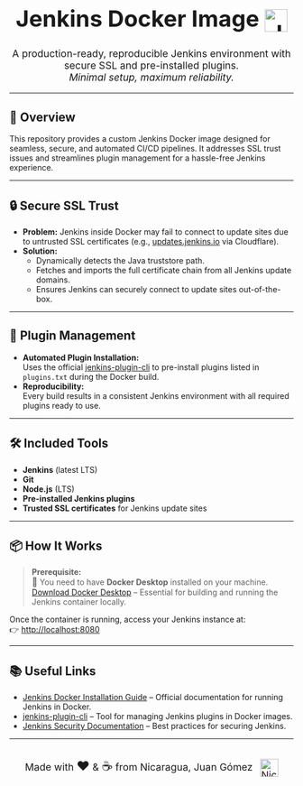 <!-- Modern Jenkins Docker Image README -->

<h1 align="center" style="font-size:2.5rem; font-weight:700;">
  Jenkins Docker Image <img src="https://www.jenkins.io/images/logos/jenkins/jenkins.png" alt="Jenkins Logo" width="40" style="vertical-align:middle;"/>
</h1>

<p align="center" style="font-size:1.1rem;">
  A production-ready, reproducible Jenkins environment with secure SSL and pre-installed plugins.<br>
  <em>Minimal setup, maximum reliability.</em>
</p>

---

## 🚀 Overview

This repository provides a custom Jenkins Docker image designed for seamless, secure, and automated CI/CD pipelines. It addresses SSL trust issues and streamlines plugin management for a hassle-free Jenkins experience.

---

## 🔒 Secure SSL Trust

- **Problem:** Jenkins inside Docker may fail to connect to update sites due to untrusted SSL certificates (e.g., <a href="https://updates.jenkins.io" target="_blank">updates.jenkins.io</a> via Cloudflare).
- **Solution:**  
  - Dynamically detects the Java truststore path.
  - Fetches and imports the full certificate chain from all Jenkins update domains.
  - Ensures Jenkins can securely connect to update sites out-of-the-box.

---

## 🧩 Plugin Management

- **Automated Plugin Installation:**  
  Uses the official <a href="https://github.com/jenkinsci/plugin-installation-manager-tool" target="_blank">jenkins-plugin-cli</a> to pre-install plugins listed in `plugins.txt` during the Docker build.
- **Reproducibility:**  
  Every build results in a consistent Jenkins environment with all required plugins ready to use.

---

## 🛠️ Included Tools

- <strong>Jenkins</strong> (latest LTS)
- <strong>Git</strong>
- <strong>Node.js</strong> (LTS)
- <strong>Pre-installed Jenkins plugins</strong>
- <strong>Trusted SSL certificates</strong> for Jenkins update sites

---

## 📦 How It Works

> **Prerequisite:**  
> <span style="font-size:1.1em;">🐳</span> You need to have <strong>Docker Desktop</strong> installed on your machine.  
> <a href="https://www.docker.com/products/docker-desktop/" target="_blank">Download Docker Desktop</a> – Essential for building and running the Jenkins container locally.

Once the container is running, access your Jenkins instance at:  
👉 <a href="http://localhost:8080" target="_blank">http://localhost:8080</a>


---

## 📚 Useful Links

- <a href="https://www.jenkins.io/doc/book/installing/docker/" target="_blank">Jenkins Docker Installation Guide</a> – Official documentation for running Jenkins in Docker.
- <a href="https://github.com/jenkinsci/plugin-installation-manager-tool" target="_blank">jenkins-plugin-cli</a> – Tool for managing Jenkins plugins in Docker images.
- <a href="https://www.jenkins.io/doc/book/security/" target="_blank">Jenkins Security Documentation</a> – Best practices for securing Jenkins.

---

<div align="center" style="margin-top:2rem;">
  <span style="font-size:1.1rem;">
    Made with <span style="font-size:1.3em;">❤️</span> &amp; <span style="font-size:1.3em;">☕</span> from Nicaragua, Juan Gómez
    <img src="https://upload.wikimedia.org/wikipedia/commons/1/19/Flag_of_Nicaragua.svg" alt="Nicaragua Flag" width="32" style="vertical-align:middle; margin-left:8px;"/>
  </span>
</div>
